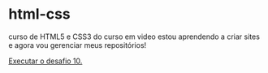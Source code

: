 # html-css
curso de HTML5 e CSS3 do curso em video
estou aprendendo a criar sites e agora vou gerenciar meus repositórios!

<a href="https://edsonsizenando.github.io/html-css/desafios/desafio10/android.html">Executar o desafio 10.</a>